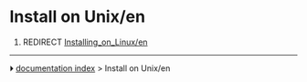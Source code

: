 # Install on Unix/en
1.  REDIRECT [Installing_on_Linux/en](Installing_on_Linux/en.md)



---
⏵ [documentation index](../README.md) > Install on Unix/en

